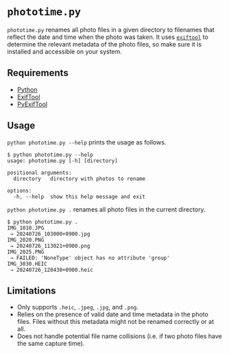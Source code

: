 # `phototime.py`

`phototime.py` renames all photo files in a given directory to filenames that reflect the date and time when the photo was taken. It uses [`exiftool`](https://exiftool.org/) to determine the relevant metadata of the photo files, so make sure it is installed and accessible on your system.

## Requirements

* [Python](https://www.python.org/)
* [ExifTool](https://exiftool.org/)
* [PyExifTool](https://pypi.org/project/PyExifTool/)

## Usage

`python phototime.py --help` prints the usage as follows.

```console
$ python phototime.py --help
usage: phototime.py [-h] [directory]

positional arguments:
  directory   directory with photos to rename

options:
  -h, --help  show this help message and exit
```

`python phototime.py .` renames all photo files in the current directory.

```console
$ python phototime.py .
IMG_1010.JPG
 → 20240726_103000+0900.jpg
IMG_2020.PNG
 → 20240726_113021+0900.png
IMG_2025.PNG
 → FAILED: 'NoneType' object has no attribute 'group'
IMG_3030.HEIC
 → 20240726_120430+0900.heic
```

## Limitations

* Only supports `.heic`, `.jpeg`, `.jpg`, and `.png`.
* Relies on the presence of valid date and time metadata in the photo files. Files without this metadata might not be renamed correctly or at all.
* Does not handle potential file name collisions (i.e. if two photo files have the same capture time).
